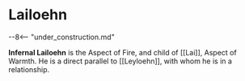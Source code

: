 # Lailoehn

--8<-- "under_construction.md"

**Infernal Lailoehn** is the Aspect of Fire, and child of [[Lai]], Aspect of Warmth. He is a direct parallel to [[Leyloehn]], with whom he is in a relationship.

